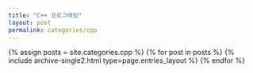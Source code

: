 ```yaml
---
title: "C++ 프로그래밍"
layout: post
permalink: categories/cpp
---
```


<!-- # cpp만 모아두는 파일입니다. 링크가 보이나요? -->
{% assign posts = site.categories.cpp %}
{% for post in posts %} {% include archive-single2.html type=page.entries_layout %} {% endfor %}

